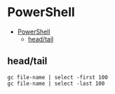 # PowerShell

- [PowerShell](#powershell)
  - [head/tail](#headtail)

## head/tail

    gc file-name | select -first 100
    gc file-name | select -last 100
